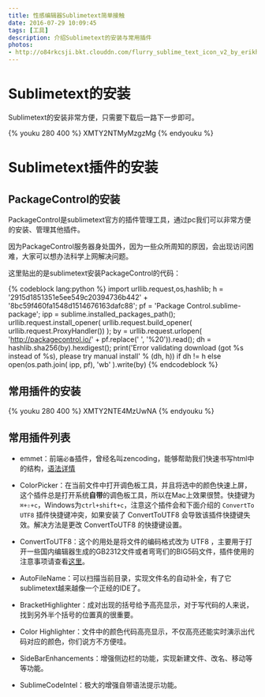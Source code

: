 ```yaml
---
title: 性感编辑器Sublimetext简单接触
date: 2016-07-29 10:09:45
tags: [工具]
description: 介绍Sublimetext的安装与常用插件
photos:
- http://o84rkcsji.bkt.clouddn.com/flurry_sublime_text_icon_v2_by_erikhellman-d5x3jqn.png
---
```


<!-- more -->

# Sublimetext的安装

Sublimetext的安装非常方便，只需要下载后一路下一步即可。

{% youku 280 400 %}
XMTY2NTMyMzgzMg
{% endyouku %}


# Sublimetext插件的安装

## PackageControl的安装

PackageControl是sublimetext官方的插件管理工具，通过pc我们可以非常方便的安装、管理其他插件。

因为PackageControl服务器身处国外，因为一些众所周知的原因，会出现访问困难，大家可以想办法科学上网解决问题。

这里贴出的是sublimetext安装PackageControl的代码：

{% codeblock lang:python %}
import urllib.request,os,hashlib; h = '2915d1851351e5ee549c20394736b442' + '8bc59f460fa1548d1514676163dafc88'; pf = 'Package Control.sublime-package'; ipp = sublime.installed_packages_path(); urllib.request.install_opener( urllib.request.build_opener( urllib.request.ProxyHandler()) ); by = urllib.request.urlopen( 'http://packagecontrol.io/' + pf.replace(' ', '%20')).read(); dh = hashlib.sha256(by).hexdigest(); print('Error validating download (got %s instead of %s), please try manual install' % (dh, h)) if dh != h else open(os.path.join( ipp, pf), 'wb' ).write(by)
{% endcodeblock %}

## 常用插件的安装

{% youku 280 400 %}
XMTY2NTE4MzUwNA
{% endyouku %}

## 常用插件列表

- emmet：前端`必备`插件，曾经名叫zencoding，能够帮助我们快速书写html中的结构，[语法详情](http://docs.emmet.io/abbreviations/syntax/)
- ColorPicker：在当前文件中打开调色板工具，并且将选中的颜色快速上屏，这个插件总是打开系统**自带**的调色板工具，所以在Mac上效果很赞。快捷键为`⌘+⇧+c`，Windows为`ctrl+shift+c`，注意这个插件会和下面介绍的 `Convert​To​UTF8` 插件快捷键冲突，如果安装了 Convert​To​UTF8 会导致该插件快捷键失效。解决方法是更改 Convert​To​UTF8 的快捷键设置。

- Convert​To​UTF8：这个的用处是将文件的编码格式改为 UTF8 ，主要用于打开一些国内编辑器生成的GB2312文件或者弯弯们的BIG5码文件，插件使用的注意事项请查看[这里](https://github.com/seanliang/ConvertToUTF8/blob/master/README.zh_CN.md)。

- AutoFileName：可以扫描当前目录，实现文件名的自动补全，有了它 sublimetext越来越像一个正经的IDE了。

- BracketHighlighter：成对出现的括号给予高亮显示，对于写代码的人来说，找到另外半个括号的位置真的很重要。

- Color Highlighter：文件中的颜色代码高亮显示，不仅高亮还能实时演示出代码对应的颜色，你们说方不方便哇。

- SideBarEnhancements：增强侧边栏的功能，实现新建文件、改名、移动等等功能。

- SublimeCodeIntel：极大的增强自带语法提示功能。
